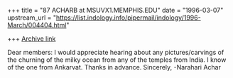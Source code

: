 +++
title = "87 ACHARB at MSUVX1.MEMPHIS.EDU"
date = "1996-03-07"
upstream_url = "https://list.indology.info/pipermail/indology/1996-March/004404.html"

+++
[Archive link](https://list.indology.info/pipermail/indology/1996-March/004404.html)

Dear members:
I would appreciate hearing about any pictures/carvings of the churning of the
milky ocean from any of the temples from India. I know of the one from
Ankarvat. Thanks in advance. Sincerely, -Narahari Achar




